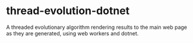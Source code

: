 # thread-evolution-dotnet
A threaded evolutionary algorithm rendering results to the main web page as they are generated, using web workers and dotnet. 
